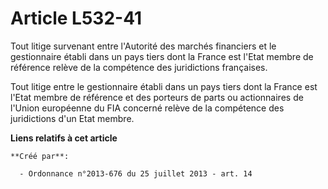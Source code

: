 # Article L532-41

Tout litige survenant entre l'Autorité des marchés financiers et le gestionnaire établi dans un pays tiers dont la France est
l'Etat membre de référence relève de la compétence des juridictions françaises.

Tout litige entre le gestionnaire établi dans un pays tiers dont la France est l'Etat membre de référence et des porteurs de
parts ou actionnaires de l'Union européenne du FIA concerné relève de la compétence des juridictions d'un Etat membre.

**Liens relatifs à cet article**

	**Créé par**:

	  - Ordonnance n°2013-676 du 25 juillet 2013 - art. 14
